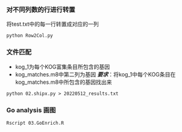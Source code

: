 ### 对不同列数的行进行转置
将test.txt中的每一行转置成对应的一列
```shell
python Row2Col.py
```
### 文件匹配
- kog_1为每个KOG富集条目所包含的基因
- kog_matches.m8中第二列为基因
***要求***：将kog_1中每个KOG条目在kog_matches.m8中所包含的基因找出来
```shell
python 02.shipx.py > 20220512_results.txt
```
### Go analysis 画图
```
Rscript 03.GoEnrich.R
```
